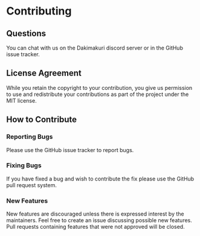 # Contributing

## Questions

You can chat with us on the Dakimakuri discord server or in the GitHub issue tracker.

## License Agreement

While you retain the copyright to your contribution, you give us permission to use and redistribute your contributions as part of the project under the MIT license.

## How to Contribute

### Reporting Bugs

Please use the GitHub issue tracker to report bugs.

### Fixing Bugs

If you have fixed a bug and wish to contribute the fix please use the GitHub pull request system.

### New Features

New features are discouraged unless there is expressed interest by the maintainers. Feel free to create an issue discussing possible new features. Pull requests containing features that were not approved will be closed.
